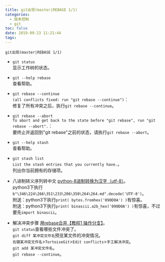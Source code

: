 ```yaml
---
title: git出现(master|REBASE 1/1)
categories:
  - 版本控制
  - git
toc: false
date: 2019-09-23 11:21:44
tags:
---
```

`git出现(master|REBASE 1/1)`
<!-- more -->

* `git status`  
显示工作树的状态。  

* `git --help rebase`  
查看帮助。  

* `git rebase --continue`  
`(all conflicts fixed: run "git rebase --continue")`：  
修复了所有冲突之后，执行`git rebase --continue`。  

* `git rebase --abort`  
`To abort and get back to the state before "git rebase", run "git rebase --abort".`：  
要终止并返回到"git rebase"之前的状态，请执行`git rebase --abort`。  

* `git --help stash`  
查看帮助。  

* `git stash list`  
`List the stash entries that you currently have.`。  
列出你当前拥有的存储项。  

* 八进制转义序列转中文
[python-8进制转换为汉字（utf-8）](https://blog.csdn.net/CD2016/article/details/81358612)。  
python3下执行`b"\346\224\266\351\233\206\350\264\264.md".decode('UTF-8')`。  
附送：python3下执行`print( bytes.fromhex('090D0A') )`有惊喜。  
附送：python3下执行`print( binascii.a2b_hex('090D0A') )`有惊喜，不过要先`import binascii`。  

* 解决冲突步骤
[用rebase合并【教程1 操作分支】](https://backlog.com/git-tutorial/cn/stepup/stepup2_8.html)。  
`git status`查看哪些文件冲突了。  
`git diff 某冲突文件名`预览某文件的冲突情况。  
`右键某冲突文件名`>`TortoiseGit`>`Edit conflicts`>`手工解决冲突`。  
`git add 某冲突文件名`。  
`git rebase --continue`。  

